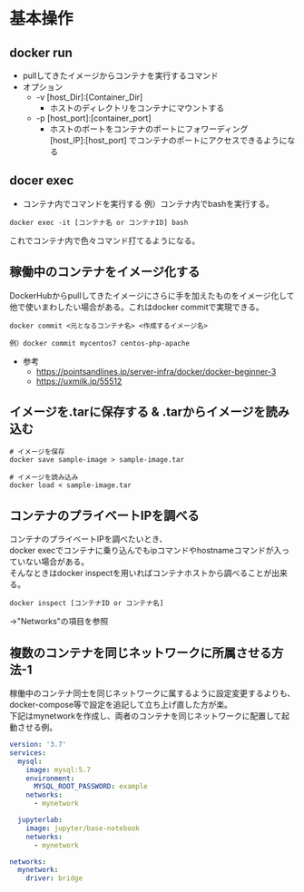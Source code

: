 # 基本操作

## docker run
* pullしてきたイメージからコンテナを実行するコマンド
* オプション
  * -v [host_Dir]:[Container_Dir]
    * ホストのディレクトリをコンテナにマウントする
  * -p [host_port]:[container_port]
    * ホストのポートをコンテナのポートにフォワーディング  
    [host_IP]:[host_port] でコンテナのポートにアクセスできるようになる
    
## docer exec
* コンテナ内でコマンドを実行する
例）コンテナ内でbashを実行する。
```
docker exec -it [コンテナ名 or コンテナID] bash
```
これでコンテナ内で色々コマンド打てるようになる。

## 稼働中のコンテナをイメージ化する

DockerHubからpullしてきたイメージにさらに手を加えたものをイメージ化して  
他で使いまわしたい場合がある。これはdocker commitで実現できる。

```bash:
docker commit <元となるコンテナ名> <作成するイメージ名>  

例）docker commit mycentos7 centos-php-apache
```

* 参考
  * https://pointsandlines.jp/server-infra/docker/docker-beginner-3  
  * https://uxmilk.jp/55512  


## イメージを.tarに保存する & .tarからイメージを読み込む

```bash:
# イメージを保存
docker save sample-image > sample-image.tar

# イメージを読み込み
docker load < sample-image.tar
```


## コンテナのプライベートIPを調べる
コンテナのプライベートIPを調べたいとき、  
docker execでコンテナに乗り込んでもipコマンドやhostnameコマンドが入っていない場合がある。  
そんなときはdocker inspectを用いればコンテナホストから調べることが出来る。  

```
docker inspect [コンテナID or コンテナ名]
```
→"Networks"の項目を参照

## 複数のコンテナを同じネットワークに所属させる方法-1
稼働中のコンテナ同士を同じネットワークに属するように設定変更するよりも、  
docker-compose等で設定を追記して立ち上げ直した方が楽。  
下記はmynetworkを作成し、両者のコンテナを同じネットワークに配置して起動させる例。

```yaml:docker-compose.yml
version: '3.7'
services:
  mysql:
    image: mysql:5.7
    environment:
      MYSQL_ROOT_PASSWORD: example
    networks:
      - mynetwork

  jupyterlab:
    image: jupyter/base-notebook
    networks:
      - mynetwork

networks:
  mynetwork:
    driver: bridge
```